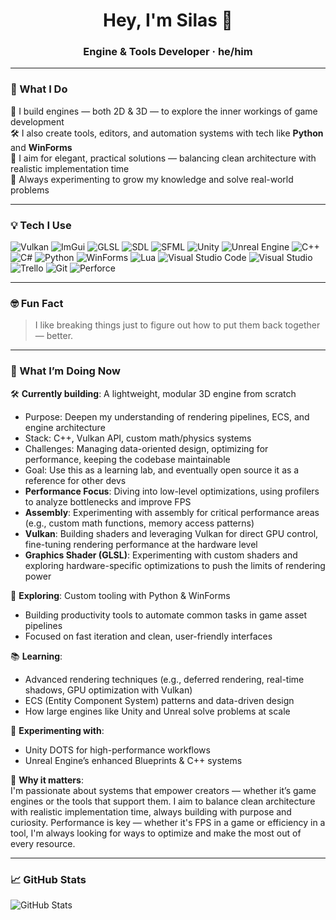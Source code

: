 <h1 align="center">Hey, I'm Silas 👋</h1>
<h3 align="center">Engine & Tools Developer · he/him</h3>

---

### 🧰 What I Do

🚀 I build engines — both 2D & 3D — to explore the inner workings of game development  
🛠️ I also create tools, editors, and automation systems with tech like **Python** and **WinForms**  
🎯 I aim for elegant, practical solutions — balancing clean architecture with realistic implementation time  
🧠 Always experimenting to grow my knowledge and solve real-world problems  

---

### 💡 Tech I Use

![Vulkan](https://img.shields.io/badge/Vulkan-FF5733?style=flat&logo=vulkan&logoColor=white) 
![ImGui](https://img.shields.io/badge/ImGui-0099ff?style=flat&logo=imgui&logoColor=white) 
![GLSL](https://img.shields.io/badge/GLSL-FFB400?style=flat&logo=opengl&logoColor=white) 
![SDL](https://img.shields.io/badge/SDL-07405E?style=flat&logo=SDL&logoColor=white) 
![SFML](https://img.shields.io/badge/SFML-8CC84B?style=flat&logo=sfml&logoColor=white) 
![Unity](https://img.shields.io/badge/Unity-100000?style=flat&logo=unity&logoColor=white) 
![Unreal Engine](https://img.shields.io/badge/Unreal%20Engine-313131?style=flat&logo=unrealengine&logoColor=white) 
![C++](https://img.shields.io/badge/C++-00599C?style=flat&logo=c%2B%2B&logoColor=white) 
![C#](https://img.shields.io/badge/C%23-239120?style=flat&logo=c-sharp&logoColor=white) 
![Python](https://img.shields.io/badge/Python-3776AB?style=flat&logo=python&logoColor=white) 
![WinForms](https://img.shields.io/badge/WinForms-0078D7?style=flat&logo=windows&logoColor=white) 
![Lua](https://img.shields.io/badge/Lua-2C2D72?style=flat&logo=lua&logoColor=white) 
![Visual Studio Code](https://img.shields.io/badge/Visual%20Studio%20Code-007ACC?style=flat&logo=visualstudiocode&logoColor=white) 
![Visual Studio](https://img.shields.io/badge/Visual%20Studio-5C2D91?style=flat&logo=visualstudio&logoColor=white) 
![Trello](https://img.shields.io/badge/Trello-0052CC?style=flat&logo=trello&logoColor=white) 
![Git](https://img.shields.io/badge/Git-F05032?style=flat&logo=git&logoColor=white) 
![Perforce](https://img.shields.io/badge/Perforce-4040A1?style=flat&logo=perforce&logoColor=white)

---

### 🤓 Fun Fact

> I like breaking things just to figure out how to put them back together — better.

---

### 🧭 What I’m Doing Now

🛠️ **Currently building**: A lightweight, modular 3D engine from scratch  
- Purpose: Deepen my understanding of rendering pipelines, ECS, and engine architecture  
- Stack: C++, Vulkan API, custom math/physics systems  
- Challenges: Managing data-oriented design, optimizing for performance, keeping the codebase maintainable  
- Goal: Use this as a learning lab, and eventually open source it as a reference for other devs  
- **Performance Focus**: Diving into low-level optimizations, using profilers to analyze bottlenecks and improve FPS  
- **Assembly**: Experimenting with assembly for critical performance areas (e.g., custom math functions, memory access patterns)  
- **Vulkan**: Building shaders and leveraging Vulkan for direct GPU control, fine-tuning rendering performance at the hardware level  
- **Graphics Shader (GLSL)**: Experimenting with custom shaders and exploring hardware-specific optimizations to push the limits of rendering power

🧪 **Exploring**: Custom tooling with Python & WinForms  
- Building productivity tools to automate common tasks in game asset pipelines  
- Focused on fast iteration and clean, user-friendly interfaces

📚 **Learning**:  
- Advanced rendering techniques (e.g., deferred rendering, real-time shadows, GPU optimization with Vulkan)  
- ECS (Entity Component System) patterns and data-driven design  
- How large engines like Unity and Unreal solve problems at scale

🧩 **Experimenting with**:  
- Unity DOTS for high-performance workflows  
- Unreal Engine’s enhanced Blueprints & C++ systems  

🎯 **Why it matters**:  
I'm passionate about systems that empower creators — whether it’s game engines or the tools that support them. I aim to balance clean architecture with realistic implementation time, always building with purpose and curiosity. Performance is key — whether it's FPS in a game or efficiency in a tool, I'm always looking for ways to optimize and make the most out of every resource.

---

### 📈 GitHub Stats

![GitHub Stats](https://github-readme-stats.vercel.app/api?username=shafeli&show_icons=true&theme=tokyonight)


